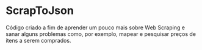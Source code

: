 # ScrapToJson

Código criado a fim de aprender um pouco mais sobre Web Scraping e sanar alguns problemas como, por exemplo, mapear e pesquisar preços de itens a serem comprados.
